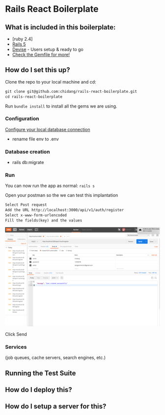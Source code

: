 # Rails React Boilerplate

## What is included in this boilerplate:
* [ruby 2.4]
* [Rails 5](https://github.com/rails/rails)
* [Devise](https://github.com/plataformatec/devise) - Users setup & ready to go
* [Check the Gemfile for more!](https://github.com/chidang/rails-react-boilerplate/blob/master/Gemfile)

## How do I set this up?
Clone the repo to your local machine and cd:

```html
git clone git@github.com:chidang/rails-react-boilerplate.git
cd rails-react-boilerplate
```
Run `bundle install` to install all the gems we are using.

### Configuration
[Configure your local database connection](#database_config)
* rename file env to .env
### Database creation
* rails db:migrate

### Run
You can now run the app as normal: `rails s`

Open your postman so the we can test this implantation

```html
Select Post request
Add the URL http://localhost:3000/api/v1/auth/register
Select x-www-form-urlencoded
Fill the fields(key) and the values
```
![Register](https://github.com/chidang/rails-react-boilerplate/blob/master/public/assests/images/register.png "Rails React Boilerplate")

Click Send

### Services
(job queues, cache servers, search engines, etc.)

## Running the Test Suite


## How do I deploy this?


## How do I setup a server for this?
